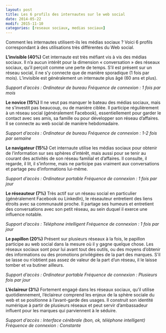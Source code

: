 ```yaml
---
layout: post
title: Les 6 profils des internautes sur le web social
date: 2014-05-22
modif: 2015-11-10
categories: [reseaux sociaux, medias sociaux]
---
```


Comment les internautes utilisent-ils les médias sociaux ? Voici 6 profils correspondant à des utilisations très différentes du Web social.

**L’invisible (40%)**
Cet internaute est très méfiant vis à vis des médias sociaux. Il n’a aucun intérêt pour la dimension « conversation » des réseaux sociaux, qu’il perçoit comme une perte de temps. S’il est présent sur un réseau social, il ne s’y connecte que de manière sporadique (1 fois par mois). L’invisible est généralement un internaute plus âgé (60 ans et plus).

_Support d’accès : Ordinateur de bureau_
_Fréquence de connexion : 1 fois par mois_

**Le novice (15%)**
Il ne veut pas manquer le bateau des médias sociaux, mais ne s’investit pas beaucoup, ou de manière ciblée. Il participe régulièrement à un réseau social (généralement Facebook), essentiellement pour garder le contact avec ses amis, sa famille ou pour développer son réseau d’affaires. Il se connecte au web social de manière hebdomadaire.

_Support d’accès : Ordinateur de bureau_
_Fréquence de connexion : 1-2 fois par semaine_

**Le navigateur (15%)**
Cet internaute utilise les médias sociaux pour obtenir de l’information sur ses sphères d’intérêt, mais aussi pour se tenir au courant des activités de son réseau familial et d’affaires. Il consulte, il regarde, il lit, il s’informe, mais ne participe pas vraiment aux conversations et partage peu d’informations lui-même.

_Support d’accès : Ordinateur portable_
_Fréquence de connexion : 1 fois par jour_

**Le réseauteur (7%)**
Très actif sur un réseau social en particulier (généralement Facebook ou LinkedIn), le réseauteur entretient des liens étroits avec sa communauté proche. Il partage ses humeurs et entretient des conversations avec son petit réseau, au sein duquel il exerce une influence notable.

_Support d’accès : Téléphone intelligent_
_Fréquence de connexion : 1 fois par jour_

**Le papillon (20%)**
Présent sur plusieurs réseaux à la fois, le papillon participe au web social dans la mesure où il y gagne quelque chose. Les réseaux sociaux sont pour lui avant tout des outils, ou des moyens d’obtenir des informations ou des promotions privilégiées de la part des marques. S’il se lasse ou n’obtient pas assez de valeur de la part d’un réseau, il le laisse tomber et va butiner ailleurs.

_Support d’accès : Ordinateur portable_
_Fréquence de connexion : Plusieurs fois par jour_

**L’éclaireur (3%)**
Fortement engagé dans les réseaux sociaux, qu’il utilise quotidiennement, l’éclaireur comprend les enjeux de la sphère sociale du web et se positionne à l’avant-garde des usages. Il construit son identité numérique à partir de plusieurs réseaux et peut servir d’ambassadeur influent pour les marques qui parviennent à le séduire.

_Support d’accès : Interface cérébrale (bon, ok, téléphone intelligent)_
_Fréquence de connexion : Constante_
